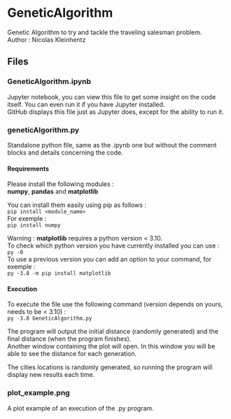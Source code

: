 # GeneticAlgorithm
Genetic Algorithm to try and tackle the traveling salesman problem.  
Author : Nicolas Kleinhentz

## Files

### GeneticAlgorithm.ipynb

Jupyter notebook, you can view this file to get some insight on the code itself. You can even run it if you have Jupyter installed.  
GitHub displays this file just as Jupyter does, except for the ability to run it.

### geneticAlgorithm.py

Standalone python file, same as the .ipynb one but without the comment blocks and details concerning the code.

#### Requirements

Please install the following modules :  
**numpy**, **pandas** and **matplotlib**  

You can install them easily using pip as follows :  
`pip install <module_name>`  
For exemple :  
`pip install numpy`

Warning : **matplotlib** requires a python version < 3.10.  
To check which python version you have currently installed you can use :  
`py -0`  
To use a previous version you can add an option to your command, for exemple :  
`py -3.8 -m pip install matplotlib`

#### Execution

To execute the file use the following command (version depends on yours, needs to be < 3.10) :  
`py -3.8 GeneticAlgorithm.py`

The program will output the initial distance (randomly generated) and the final distance (when the program finishes).  
Another window containing the plot will open. In this window you will be able to see the distance for each generation.

The cities locations is randomly generated, so running the program will display new results each time.

### plot_example.png

A plot example of an execution of the .py program.
